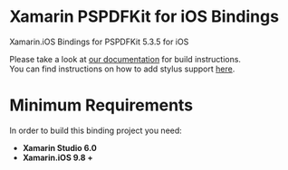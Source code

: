 Xamarin PSPDFKit for iOS Bindings
=================================

Xamarin.iOS Bindings for PSPDFKit 5.3.5 for iOS

Please take a look at [our documentation](https://pspdfkit.com/guides/ios/current/other-languages/xamarin) for build instructions.  
You can find instructions on how to add stylus support [here](https://pspdfkit.com/guides/ios/current/other-languages/xamarin-stylus-support).

Minimum Requirements
====================

In order to build this binding project you need:

- **Xamarin Studio 6.0**
- **Xamarin.iOS 9.8 +**
